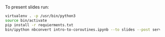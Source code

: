 To present slides run:
```bash 
virtualenv . -p /usr/bin/python3  
source bin/activate  
pip install -r requierments.txt 
bin/ipython nbconvert intro-to-coroutines.ipynb --to slides --post serve
```
